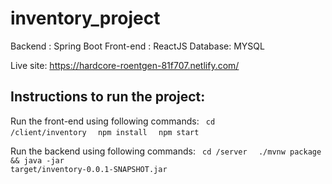 # inventory_project

Backend : Spring Boot
Front-end : ReactJS
Database: MYSQL

Live site: https://hardcore-roentgen-81f707.netlify.com/

## Instructions to run the project:
Run the front-end using following commands:
<code> cd /client/inventory </code>
<code> npm install </code>
<code> npm start </code>

Run the backend using following commands:
<code> cd /server </code>
<code> ./mvnw package && java -jar target/inventory-0.0.1-SNAPSHOT.jar  </code>
